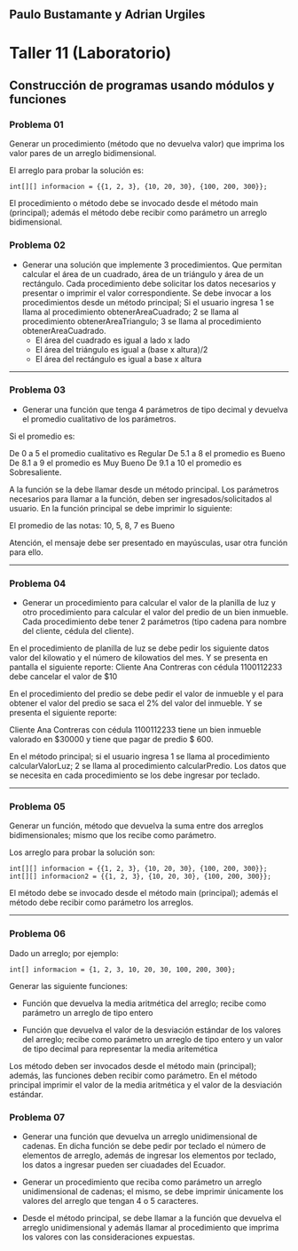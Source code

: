 ## Paulo Bustamante y Adrian Urgiles
# Taller 11 (Laboratorio)
## Construcción de programas usando módulos y funciones

### Problema 01
Generar un procedimiento (método que no devuelva valor) que imprima los valor pares de un arreglo bidimensional.

El arreglo para probar la solución es:
```
int[][] informacion = {{1, 2, 3}, {10, 20, 30}, {100, 200, 300}};
```
El procedimiento o método debe se invocado desde el método main (principal); además el método debe recibir como parámetro un arreglo bidimensional.

### Problema 02
* Generar una solución que implemente 3 procedimientos. Que permitan calcular el área de un cuadrado, área de un triángulo y área de un rectángulo. Cada procedimiento debe solicitar los datos necesarios y presentar o imprimir el valor correspondiente. Se debe invocar a los procedimientos desde un método principal; Si el usuario ingresa 1 se llama al procedimiento obtenerAreaCuadrado; 2 se llama al procedimiento obtenerAreaTriangulo; 3 se llama al procedimiento obtenerAreaCuadrado.
	* El área del cuadrado es igual a lado x lado
	* El área del triángulo es igual a (base x altura)/2
	* El área del rectángulo es igual a base x altura
***
### Problema 03
* Generar una función que tenga 4 parámetros de tipo decimal y devuelva el promedio cualitativo de los parámetros.

Si el promedio es:

De 0 a 5 el promedio cualitativo es Regular
De 5.1 a 8 el promedio es Bueno
De 8.1 a 9 el promedio es Muy Bueno
De 9.1 a 10 el promedio es Sobresaliente.

A la función se la debe llamar desde un método principal. Los parámetros necesarios para llamar a la función, deben ser ingresados/solicitados al usuario. En la función principal se debe imprimir lo siguiente:

El promedio de las notas: 10, 5, 8, 7 es Bueno

Atención, el mensaje debe ser presentado en mayúsculas, usar otra función para ello.

***

### Problema 04
* Generar un procedimiento para calcular el valor de la planilla de luz y otro procedimiento para calcular el valor del predio de un bien inmueble.
Cada procedimiento debe tener 2 parámetros (tipo cadena para nombre del cliente, cédula del cliente).

En el procedimiento de planilla de luz se debe pedir los siguiente datos valor del kilowatio y el número de kilowatios del mes. Y se presenta en pantalla el siguiente reporte:
Cliente Ana Contreras con cédula 1100112233 debe cancelar el valor de $10

En el procedimiento del predio se debe pedir el valor de inmueble y el para obtener el valor del predio se saca el 2% del valor del inmueble. Y se presenta el siguiente reporte:

Cliente Ana Contreras con cédula 1100112233 tiene un bien inmueble valorado en $30000 y tiene que pagar de predio $ 600.

En el método principal; si el usuario ingresa 1 se llama al procedimiento calcularValorLuz; 2 se  llama al procedimiento calcularPredio. Los datos que se necesita en cada procedimiento se los debe ingresar por teclado.

***
### Problema 05
Generar un función, método que devuelva la suma entre dos arreglos bidimensionales; mismo que los recibe como parámetro.

Los arreglo para probar la solución son:
```
int[][] informacion = {{1, 2, 3}, {10, 20, 30}, {100, 200, 300}};
int[][] informacion2 = {{1, 2, 3}, {10, 20, 30}, {100, 200, 300}};
```
El método debe se invocado desde el método main (principal); además el método debe recibir como parámetro los arreglos.


***
### Problema 06
Dado un arreglo; por ejemplo:
```
int[] informacion = {1, 2, 3, 10, 20, 30, 100, 200, 300};
```
Generar las siguiente funciones:

* Función que devuelva la media aritmética del arreglo; recibe como parámetro un arreglo de tipo entero

* Función que devuelva el valor de la desviación estándar de los valores del arreglo; recibe como parámetro un arreglo de tipo entero y un valor de tipo decimal para representar la media aritemética


Los método deben ser invocados desde el método main (principal); además, las funciones deben recibir como parámetro. En el método principal imprimir el valor de la media aritmética y el valor de la desviación estándar.

### Problema 07
* Generar una función que devuelva un arreglo unidimensional de cadenas. En dicha función se debe pedir por teclado el número de elementos de arreglo, además de ingresar los elementos por teclado, los datos a ingresar pueden ser ciuadades del Ecuador.

* Generar un procedimiento que reciba como parámetro un arreglo unidimensional de cadenas; el mismo, se debe imprimir únicamente los valores del arreglo que tengan 4 o 5 caracteres.

* Desde el método principal, se debe llamar a la función que devuelva el arreglo unidimensional y además llamar al procedimiento que imprima los valores con las consideraciones expuestas.
